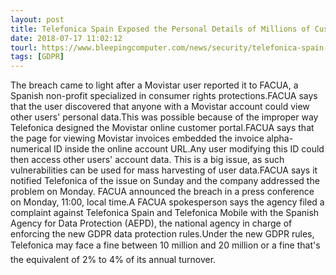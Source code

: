 ```yaml
---
layout: post
title: Telefonica Spain Exposed the Personal Details of Millions of Customers
date: 2018-07-17 11:02:12
tourl: https://www.bleepingcomputer.com/news/security/telefonica-spain-exposed-the-personal-details-of-millions-of-customers/
tags: [GDPR]
---
```

The breach came to light after a Movistar user reported it to FACUA, a Spanish non-profit specialized in consumer rights protections.FACUA says that the user discovered that anyone with a Movistar account could view other users' personal data.This was possible because of the improper way Telefonica designed the Movistar online customer portal.FACUA says that the page for viewing Movistar invoices embedded the invoice alpha-numerical ID inside the online account URL.Any user modifying this ID could then access other users' account data. This is a big issue, as such vulnerabilities can be used for mass harvesting of user data.FACUA says it notified Telefonica of the issue on Sunday and the company addressed the problem on Monday. FACUA announced the breach in a press conference on Monday, 11:00, local time.A FACUA spokesperson says the agency filed a complaint against Telefonica Spain and Telefonica Mobile with the Spanish Agency for Data Protection (AEPD), the national agency in charge of enforcing the new GDPR data protection rules.Under the new GDPR rules, Telefonica may face a fine between 10 million and 20 million or a fine that's the equivalent of 2% to 4% of its annual turnover.